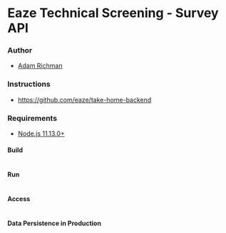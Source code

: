 # Eaze Technical Screening - Survey API

### Author
* [Adam Richman](http://www.github.com/adamrichman1)

### Instructions
* https://github.com/eaze/take-home-backend

### Requirements
* [Node.js 11.13.0+](https://nodejs.org/en/)

#### Build
```
```

#### Run
```
```

#### Access
```
```

#### Data Persistence in Production

